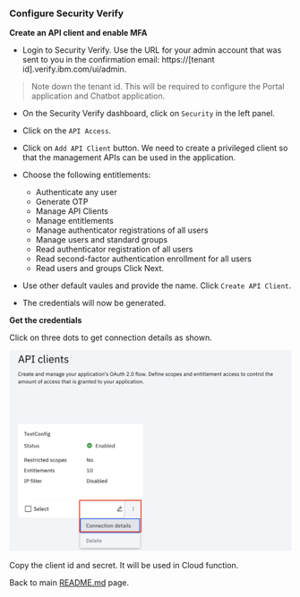 ### Configure Security Verify

**Create an API client and enable MFA**
- Login to Security Verify. Use the URL for your admin account that was sent to you in the confirmation email: https://[tenant id].verify.ibm.com/ui/admin.
>Note down the tenant id. This will be required to configure the Portal application and Chatbot application.
<!-- TODO changes needed here -->
- On the Security Verify dashboard, click on `Security` in the left panel.
- Click on the `API Access`.
- Click on `Add API Client` button. We need to create a privileged client so that the management APIs can be used in the application.
- Choose the following entitlements:

  * Authenticate any user
  * Generate OTP
  * Manage API Clients
  * Manage entitlements
  * Manage authenticator registrations of all users
  * Manage users and standard groups
  * Read authenticator registration of all users
  * Read second-factor authentication enrollment for all users
  * Read users and groups
Click Next.
- Use other default vaules and provide the name. Click `Create API Client`.
- The credentials will now be generated.

**Get the credentials**

Click on three dots to get connection details as shown.

![api_credential](images/api_credential.png)

Copy the client id and secret. It will be used in Cloud function.

Back to main [README.md](README.md#3-configure-security-verify) page.
